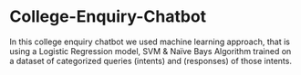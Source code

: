# College-Enquiry-Chatbot
In this college enquiry chatbot we used machine learning approach, that is using a Logistic Regression model, SVM &amp; Naïve Bays Algorithm trained on a dataset of categorized queries (intents) and (responses) of those intents. 
